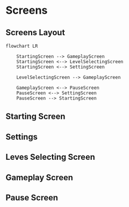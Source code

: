 # Screens 

## Screens Layout
``` mermaid
flowchart LR

    StartingScreen --> GameplayScreen
    StartingScreen <--> LevelSelectingScreen
    StartingScreen <--> SettingScreen

    LevelSelectingScreen --> GameplayScreen

    GameplayScreen <--> PauseScreen
    PauseScreen <--> SettingScreen
    PauseScreen --> StartingScreen

```
## Starting Screen


## Settings


## Leves Selecting Screen


## Gameplay Screen


## Pause Screen